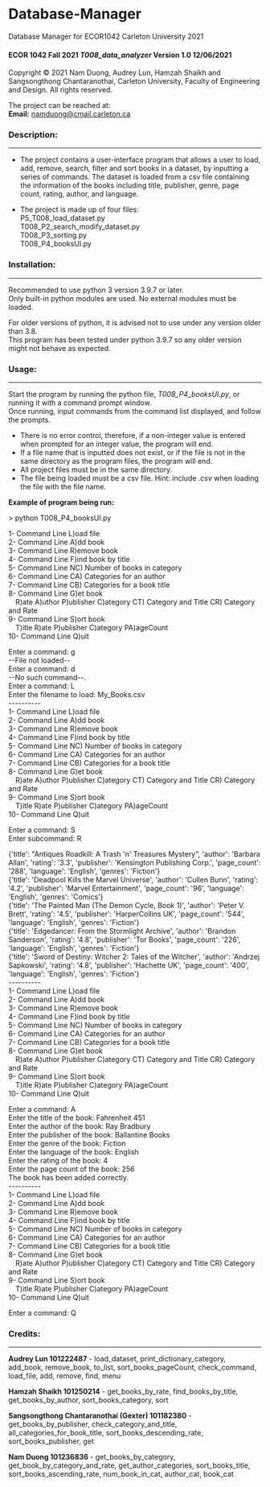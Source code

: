 # Database-Manager
Database Manager for ECOR1042 Carleton University 2021
#### ECOR 1042 Fall 2021 _T008_data_analyzer_ Version 1.0 12/06/2021
Copyright &copy; 2021 Nam Duong, Audrey Lun, Hamzah Shaikh and Sangsongthong Chantaranothai, Carleton University, Faculty of Engineering and Design. All rights reserved.

The project can be reached at:  
**Email:** namduong@cmail.carleton.ca

### Description:
------------

- The project contains a user-interface program that allows a user to load, add, remove, search, filter and sort books in a dataset, by inputting a series of commands. The dataset is loaded from a csv file containing the information of the books including title, publisher, genre, page count, rating, author, and language. 

- The project is made up of four files:  
 P5_T008_load_dataset.py  
 T008_P2_search_modify_dataset.py  
 T008_P3_sorting.py  
 T008_P4_booksUI.py  

### Installation:
------------

Recommended to use python 3 version 3.9.7 or later.  
Only built-in python modules are used. No external modules must be loaded.

For older versions of python, it is advised not to use under any version older than 3.8.  
This program has been tested under python 3.9.7 so any older version might not behave as expected. 

### Usage:
------------

Start the program by running the python file, _T008_P4_booksUI.py_, or running it with a command prompt window.  
Once running, input commands from the command list displayed, and follow the prompts.  
 - There is no error control, therefore, if a non-integer value is entered when prompted for an integer value, the program will end.
 - If a file name that is inputted does not exist, or if the file is not in the same directory as the program files, the program will end.
 - All project files must be in the same directory.
 - The file being loaded must be a csv file. Hint: include _.csv_ when loading the file with the file name.

**Example of program being run:**

\> python T008_P4_booksUI.py  

1-  Command Line L)oad file  
2-  Command Line A)dd book  
3-  Command Line R)emove book  
4-  Command Line F)ind book by title  
5-  Command Line NC) Number of books in category  
6-  Command Line CA) Categories for an author  
7-  Command Line CB) Categories for a book title  
8-  Command Line G)et book  
&emsp;R)ate A)uthor P)ublisher C)ategory CT) Category and Title CR) Category and Rate  
9-  Command Line S)ort book  
&emsp;T)itle R)ate P)ublisher C)ategory PA)ageCount  
10- Command Line Q)uit  

Enter a command: g  
--File not loaded--  
Enter a command: d  
--No such command--.  
Enter a command: L  
Enter the filename to load: My_Books.csv  
\----------  
1-  Command Line L)oad file  
2-  Command Line A)dd book  
3-  Command Line R)emove book  
4-  Command Line F)ind book by title  
5-  Command Line NC) Number of books in category  
6-  Command Line CA) Categories for an author  
7-  Command Line CB) Categories for a book title  
8-  Command Line G)et book  
&emsp;R)ate A)uthor P)ublisher C)ategory CT) Category and Title CR) Category and Rate  
9-  Command Line S)ort book  
&emsp;T)itle R)ate P)ublisher C)ategory PA)ageCount  
10- Command Line Q)uit  

Enter a command: S  
Enter subcommand: R  

{'title': "Antiques Roadkill: A Trash 'n' Treasures Mystery", 'author': 'Barbara Allan', 'rating': '3.3', 'publisher': 'Kensington Publishing Corp.', 'page_count': '288', 'language': 'English', 'genres': 'Fiction'}  
{'title': 'Deadpool Kills the Marvel Universe', 'author': 'Cullen Bunn', 'rating': '4.2', 'publisher': 'Marvel Entertainment', 'page_count': '96', 'language': 'English', 'genres': 'Comics'}  
{'title': 'The Painted Man (The Demon Cycle, Book 1)', 'author': 'Peter V. Brett', 'rating': '4.5', 'publisher': 'HarperCollins UK', 'page_count': '544', 'language': 'English', 'genres': 'Fiction'}  
{'title': 'Edgedancer: From the Stormlight Archive', 'author': 'Brandon Sanderson', 'rating': '4.8', 'publisher': 'Tor Books', 'page_count': '226', 'language': 'English', 'genres': 'Fiction'}  
{'title': 'Sword of Destiny: Witcher 2: Tales of the Witcher', 'author': 'Andrzej Sapkowski', 'rating': '4.8', 'publisher': 'Hachette UK', 'page_count': '400', 'language': 'English', 'genres': 'Fiction'}  
\----------  
1-  Command Line L)oad file  
2-  Command Line A)dd book  
3-  Command Line R)emove book  
4-  Command Line F)ind book by title  
5-  Command Line NC) Number of books in category  
6-  Command Line CA) Categories for an author  
7-  Command Line CB) Categories for a book title  
8-  Command Line G)et book  
&emsp;R)ate A)uthor P)ublisher C)ategory CT) Category and Title CR) Category and Rate  
9-  Command Line S)ort book  
&emsp;T)itle R)ate P)ublisher C)ategory PA)ageCount  
10- Command Line Q)uit  

Enter a command: A  
Enter the title of the book: Fahrenheit 451  
Enter the author of the book: Ray Bradbury  
Enter the publisher of the book: Ballantine Books  
Enter the genre of the book: Fiction  
Enter the language of the book: English  
Enter the rating of the book: 4  
Enter the page count of the book: 256  
The book has been added correctly.  
\----------  
1-  Command Line L)oad file  
2-  Command Line A)dd book  
3-  Command Line R)emove book  
4-  Command Line F)ind book by title  
5-  Command Line NC) Number of books in category  
6-  Command Line CA) Categories for an author  
7-  Command Line CB) Categories for a book title  
8-  Command Line G)et book  
&emsp;R)ate A)uthor P)ublisher C)ategory CT) Category and Title CR) Category and Rate  
9-  Command Line S)ort book  
&emsp;T)itle R)ate P)ublisher C)ategory PA)ageCount  
10- Command Line Q)uit  

Enter a command: Q  

### Credits:
------------

**Audrey Lun 101222487** - load_dataset, print_dictionary_category, add_book, remove_book, to_list, 
sort_books_pageCount, check_command, load_file, add, remove, find, menu

**Hamzah Shaikh 101250214** - get_books_by_rate, find_books_by_title, get_books_by_author, 
sort_books_category, sort

**Sangsongthong Chantaranothai (Gexter) 101182380** - get_books_by_publisher, check_category_and_title, 
all_categories_for_book_title, sort_books_descending_rate, sort_books_publisher, get

**Nam Duong 101236836** - get_books_by_category, get_book_by_category_and_rate, get_author_categories, 
sort_books_title, sort_books_ascending_rate, num_book_in_cat, author_cat, book_cat
